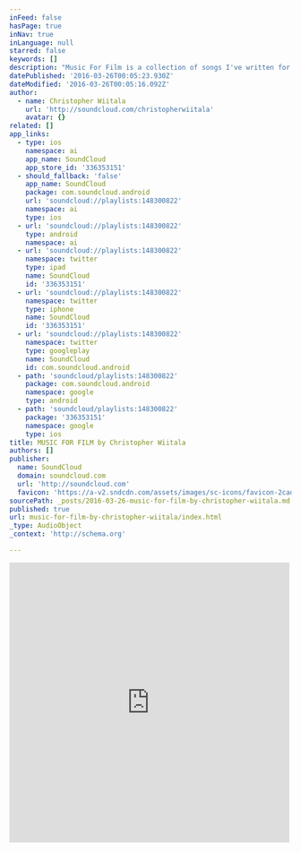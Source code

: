 ```yaml
---
inFeed: false
hasPage: true
inNav: true
inLanguage: null
starred: false
keywords: []
description: "Music For Film is a collection of songs I've written for film or with film in mind. \"Out Of Time\" is used in JSTOR's (http://jstor.org) JSTORies videos: vimeo.com/75796521, vimeo.com/75594160, vimeo.com/75592382, vimeo.com/75507368. Coincidentally, my brother Trevor wrote the opening score for these videos."
datePublished: '2016-03-26T00:05:23.930Z'
dateModified: '2016-03-26T00:05:16.092Z'
author:
  - name: Christopher Wiitala
    url: 'http://soundcloud.com/christopherwiitala'
    avatar: {}
related: []
app_links:
  - type: ios
    namespace: ai
    app_name: SoundCloud
    app_store_id: '336353151'
  - should_fallback: 'false'
    app_name: SoundCloud
    package: com.soundcloud.android
    url: 'soundcloud://playlists:148300822'
    namespace: ai
    type: ios
  - url: 'soundcloud://playlists:148300822'
    type: android
    namespace: ai
  - url: 'soundcloud://playlists:148300822'
    namespace: twitter
    type: ipad
    name: SoundCloud
    id: '336353151'
  - url: 'soundcloud://playlists:148300822'
    namespace: twitter
    type: iphone
    name: SoundCloud
    id: '336353151'
  - url: 'soundcloud://playlists:148300822'
    namespace: twitter
    type: googleplay
    name: SoundCloud
    id: com.soundcloud.android
  - path: 'soundcloud/playlists:148300822'
    package: com.soundcloud.android
    namespace: google
    type: android
  - path: 'soundcloud/playlists:148300822'
    package: '336353151'
    namespace: google
    type: ios
title: MUSIC FOR FILM by Christopher Wiitala
authors: []
publisher:
  name: SoundCloud
  domain: soundcloud.com
  url: 'http://soundcloud.com'
  favicon: 'https://a-v2.sndcdn.com/assets/images/sc-icons/favicon-2cadd14b.ico'
sourcePath: _posts/2016-03-26-music-for-film-by-christopher-wiitala.md
published: true
url: music-for-film-by-christopher-wiitala/index.html
_type: AudioObject
_context: 'http://schema.org'

---
```

<iframe src="https://cdn.embedly.com/widgets/media.html?src=https%3A%2F%2Fw.soundcloud.com%2Fplayer%2F%3Fvisual%3Dtrue%26url%3Dhttp%253A%252F%252Fapi.soundcloud.com%252Fplaylists%252F148300822%26show_artwork%3Dtrue&amp;url=https%3A%2F%2Fsoundcloud.com%2Fchristopherwiitala%2Fsets%2Fmusic-for-film&amp;image=http%3A%2F%2Fi1.sndcdn.com%2Fartworks-000130642752-8r83sg-t500x500.jpg&amp;key=b7d04c9b404c499eba89ee7072e1c4f7&amp;type=text%2Fhtml&amp;schema=soundcloud" width="500" height="500" scrolling="no" frameborder="0" allowfullscreen="allowfullscreen" style=""></iframe>